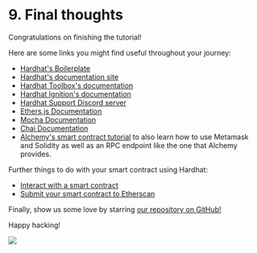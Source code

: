 # 9. Final thoughts

Congratulations on finishing the tutorial!

Here are some links you might find useful throughout your journey:

- [Hardhat's Boilerplate](https://github.com/NomicFoundation/hardhat-boilerplate)
- [Hardhat's documentation site](/docs/)
- [Hardhat Toolbox's documentation](/hardhat-runner/plugins/nomicfoundation-hardhat-toolbox)
- [Hardhat Ignition's documentation](/ignition)
- [Hardhat Support Discord server](/discord)
- [Ethers.js Documentation](https://docs.ethers.org/v6/)
- [Mocha Documentation](https://mochajs.org/)
- [Chai Documentation](https://www.chaijs.com/)
- [Alchemy's smart contract tutorial](https://docs.alchemy.com/docs/hello-world-smart-contract) to also learn how to use Metamask and Solidity as well as an RPC endpoint like the one that Alchemy provides.

Further things to do with your smart contract using Hardhat:

- [Interact with a smart contract](https://docs.alchemy.com/docs/interacting-with-a-smart-contract)
- [Submit your smart contract to Etherscan](https://docs.alchemy.com/docs/submitting-your-smart-contract-to-etherscan)

Finally, show us some love by starring [our repository on GitHub!](https://github.com/NomicFoundation/hardhat)️

Happy hacking!

![](/cool-hardhat.svg)
